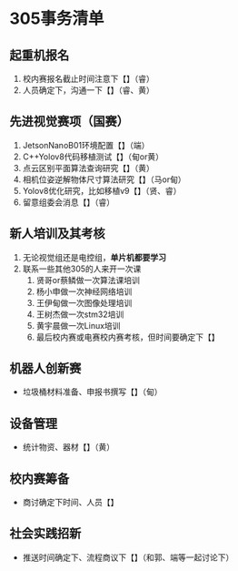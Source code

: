 # 305事务清单

## 起重机报名

1. 校内赛报名截止时间注意下【】（睿）
2. 人员确定下，沟通一下【】（睿、黄）

## 先进视觉赛项（国赛）

1. JetsonNanoB01环境配置【】（端）
2. C++Yolov8代码移植测试【】（甸or黄）
3. 点云区别平面算法查询研究【】（黄）
4. 相机位姿逆解物体尺寸算法研究【】（马or甸）
5. Yolov8优化研究，比如移植v9【】（贤、睿）
6. 留意组委会消息【】（睿）

## 新人培训及其考核

1. 无论视觉组还是电控组，**单片机都要学习**
2. 联系一些其他305的人来开一次课
   1. 贤哥or蔡鳞做一次算法课培训
   2. 杨小申做一次神经网络培训
   3. 王伊甸做一次图像处理培训
   4. 王树杰做一次stm32培训
   5. 黄宇晨做一次Linux培训
   6. 最后校内赛或电赛校内赛考核，但时间要确定下【】

## 机器人创新赛

- 垃圾桶材料准备、申报书撰写【】（甸）

## 设备管理

- 统计物资、器材【】（黄）

## 校内赛筹备

- 商讨确定下时间、人员【】

## 社会实践招新

- 推送时间确定下、流程商议下【】（和郭、端等一起讨论下）
